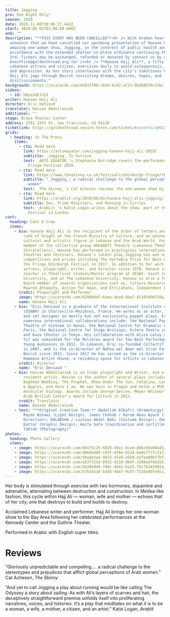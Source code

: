 ```yaml
---
title: Jogging
pre: One Night Only!
season: 2020
date: 2019-11-08T20:06:27.442Z
start: 2020-05-02T03:00:00.000Z
end: ""
description: "**THIS EVENT HAS BEEN CANCELLED**<br /> With broken hearts we must
  announce that we have cancelled our upcoming presentation of Hanane Hajj Ali's
  amazing one woman show, Jogging,﻿ in the interest of public health and in
  accordance with the extended shelter-in-place ordinance continuing through May
  3rd. Tickets may be exchanged, refunded or donated by contact us by email at
  boxoffice@goldenthread.org.<br /><hr /> **Hanane Hajj Ali**, a fifty-something
  Lebanese actress and citizen, exercises daily to avoid osteoporosis, obesity,
  and depression. As her story intertwines with the city’s tumultuous history,
  Hajj Ali jogs through Beirut revisiting dreams, desires, hopes, and
  disillusionments."
background: https://ucarecdn.com/da937f09-cb5d-4c02-af13-9bd88976c53b/
videos:
  - id: U0yozQEJ2pI
writer: Hanane Hajj Ali
director: Eric Deniaud
translator: Hassan Abdulrazzak
additional: ""
stage: Brava Theater Center
address: 2781 24th St, San Francisco, CA 94110
ticketlink: https://goldenthread.secure.force.com/ticket/#/events/a0S3Z000006gaw5UAA
grids:
  - heading: In The Press
    items:
      - cta: Read more
        link: https://artsequator.com/jogging-hanane-hajj-ali-2019/
        subtitle: _Jogging_ To Survive
        text: _ARTS EQUATOR_'s Stephanie Burridge covers the performance in M1 Singapore
          Fringe Festival 2019.
      - cta: Read more
        link: https://www.theskinny.co.uk/festivals/edinburgh-fringe/theatre/jogging-summerhall
        subtitle: "_Jogging_: a radical challenge to the global perceptions of Arab
          women"
        text: _The Skinny_'s Cat Acheson reviews the one-woman show by Hanane Hajj Ali
      - cta: Read more
        link: https://arablit.org/2019/08/03/hanane-hajj-alis-jogging/
        subtitle: Sex, Prime Ministers, and Running in Circles
        text: _ArabLit_'s Katie Logan writes about the show, part of the 2019 Shubbak
          Festival in London
cast:
  heading: Cast & Crew
  items:
    - bio: Hanane Hajj Ali is the recipient of the Order of letters and Arts from the
        rank of knight of the French Ministry of Culture, and an eminent
        cultural and artistic figure in Lebanon and the Arab World. Founding
        member of the collective group HAKAWATI Theatre (Lebanese Theatre of
        Storytellers), Hanane has performed in prestigious international
        theatres and festivals. Hanane’s latest play Jogging has won numerous
        competitions and prizes including The Vertebra Prize for Best Actor at
        the Fringe Edinburgh Festival in 2017. In addition to her work as an
        actress, playwright, writer, and director since 1978, Hanane is a
        teacher in Theatrical studies/Master program at IESAV- Saint Joseph
        University, and at The Lebanese University. Hanane is also a founder and
        board member of several organizations such as, Culture Resource- Al
        Mawred Athaqafy, Action for Hope, and Ettijahate, Independent Culture.
      credit: Playwright and Performer
      image: https://ucarecdn.com/8396b6df-6aee-4ead-8ba7-81103d96f29a/-/crop/1430x1441/295,0/-/preview/
      name: Hanane Hajj Ali
    - bio: "Eric Deniaud is a graduate of the International Institute of Puppetry Art
        (ESNAM) in Charleville-Mézières, France. He works as an actor, director,
        and set designer on mostly but not exclusively puppet plays. Eric’s
        numerous international collaborations include: the National Puppet
        Theatre of Vietnam in Hanoi, the National Centre for Dramatic Art in
        Paris, the National Centre for Stage Writings, Ectera Teatro in Spain,
        and Kaze theater in Tokyo. His collaboration with Alice Laloy on Y-es
        tu? was nominated for the Molières award for the Best Performance for
        Young Audiences in 2011. In Lebanon, Eric co-founded Collectif Kahraba
        in 2007, and is the co-director of Nehna wel Amar wel Jiran Festival in
        Beirut since 2011. Since 2017 he has served as the co-director of
        Hammana Artist House, a residency space for artists in Lebanon."
      credit: Director
      name: "Eric Deniaud "
    - bio: Hassan Abdulrazzak is an Iraqi playwright and Writer, and a Golden Thread
        resident artist. Hassan is the author of several plays including,
        Baghdad Wedding, The Prophet, Dhow Under The Sun, Catalina, Love, Bombs,
        & Apples, and Here I am. He was born in Prague and holds a PhD in
        molecular biology. Awards include George Devine, Meyer-Whitworth and
        Arab British Center’s Award for Culture in 2013.
      credit: Translator
      name: Hassan Abdulrazzak
    - text: "**Original Creative Team:** Abdallah AlKafri (Dramaturgy), Sarmad Louis /
        Rayan Nihawi (Light Design), James Chehab / Karam Abou Ayach (Technical
        Direction); KALABSHA / Louloua Abdel Baki (Costume Design); Danielle
        Kattar (Graphic Design); Haifa Safa (Coordination and surtitles); Marwan
        Tahtah (Photography)"
photos:
  heading: Photo Gallery
  items:
    - image: https://ucarecdn.com/69475c25-6028-45ec-8ced-88bc03e08445/
    - image: https://ucarecdn.com/d066b489-c83f-4f8e-8134-be0e777fc317/
    - image: https://ucarecdn.com/50a4e3ae-9d33-47e9-a5b8-d2fea00bffbf/
    - image: https://ucarecdn.com/eb3f155d-b932-4110-8b4f-3108ed7dd2d2/
    - image: https://ucarecdn.com/dd28e9d0-780c-4042-ba25-7bc7b3450914/
    - image: https://ucarecdn.com/5352e510-bdd4-4de7-9c07-f310a49fe9cc/
---
```

Her body is stimulated through exercise with two hormones, dopamine and adrenaline, alternating between destruction and construction. In Medea-like fashion, this cycle within Hajj Ali — woman, wife and mother — echoes that of her city, one that destroys to build and builds to destroy.

Acclaimed Lebanese writer and performer, Hajj Ali brings her one-woman show to the Bay Area following her celebrated performances at the Kennedy Center and the Guthrie Theater.

Performed in Arabic with English super titles. 

# Reviews

“Gloriously unpredictable and compelling.… a radical challenge to the stereotypes and prejudices that afflict global perceptions of Arab women.” Cat Acheson, *The Skinny*

“And yet to call Jogging a play about running would be like calling The Odyssey a story about sailing. As with Ali’s layers of scarves and hair, the deceptively straightforward premise unfolds itself into proliferating narratives, voices, and histories. It’s a play that meditates on what it is to be a woman, a wife, a mother, a citizen, and an artist.” Katie Logan, *Arablit*
